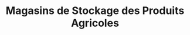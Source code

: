 ---
title: "Magasins de Stockage des Produits Agricoles"
url: /nzerekore/magasins-de-stockage-des-produits-agricoles-4/
shop: ferme
---